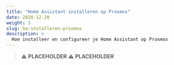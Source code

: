 ```yaml
---
title: "Home Assistant installeren op Proxmox"
date: 2020-12-20
weight: 3
slug: ha-installeren-proxmox
description: >
  Hoe installeer en configureer je Home Assistant op Proxmox
---
```


> :warning: **PLACEHOLDER**
> :warning: **PLACEHOLDER**
